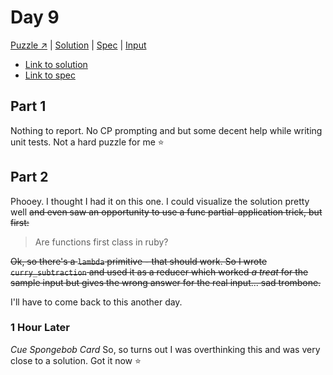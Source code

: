 # Day 9

[Puzzle ↗️](https://adventofcode.com/2023/day/9) |
[Solution](../lib/day09.rb) |
[Spec](../spec/day09_spec.rb) |
[Input](../input/day09.txt)

- [Link to solution](../lib/day09.rb)
- [Link to spec](../spec/day09_spec.rb)

## Part 1

Nothing to report. No CP prompting and but some decent help while writing unit tests. Not a hard puzzle for me ⭐

## Part 2

Phooey. I thought I had it on this one. I could visualize the solution pretty well ~~and even saw an opportunity to use
a func partial-application trick, but first:~~

> Are functions first class in ruby?

~~Ok, so there's a `lambda` primitive - that should work. So I wrote `curry_subtraction` and used it as a reducer which
worked _a treat_ for the sample input but gives the wrong answer for the real input... sad trombone.~~

I'll have to come back to this another day.

### 1 Hour Later

*Cue Spongebob Card* So, so turns out I was overthinking this and was very close to a solution. Got it now ⭐